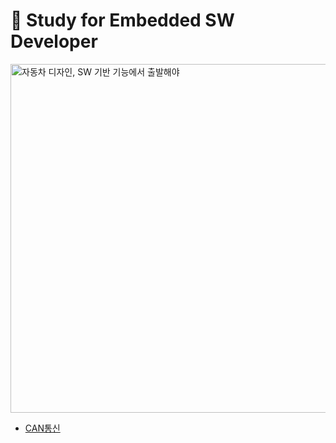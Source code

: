 # 🚗 Study for Embedded SW Developer

<img title="" src="https://www.autoelectronics.co.kr/photo/roland_main_w.jpg" alt="자동차 디자인, SW 기반 기능에서 출발해야" width="558" data-align="center">



- [CAN통신](https://github.com/yelunar/Embedded_Study/tree/master/CAN%ED%86%B5%EC%8B%A0)


